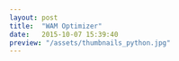 ```yaml
---
layout: post
title:  "WAM Optimizer"
date:   2015-10-07 15:39:40
preview: "/assets/thumbnails_python.jpg"
---
```



            
